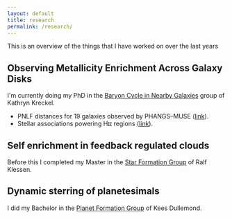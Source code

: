 ```yaml
---
layout: default
title: research
permalink: /research/
---
```


This is an overview of the things that I have worked on over the last years

## Observing Metallicity Enrichment Across Galaxy Disks

I'm currently doing my PhD in the [Baryon Cycle in Nearby Galaxies](https://wwwstaff.ari.uni-heidelberg.de/kkreckel/) group of Kathryn Kreckel. 
* PNLF distances for 19 galaxies observed by PHANGS–MUSE ([link](/pnlf)).
* Stellar associations powering Hɪɪ regions ([link](/cluster)).

## Self enrichment in feedback regulated clouds

Before this I completed my Master in the [Star Formation Group](http://klessen.org/) of Ralf Klessen.

## Dynamic sterring of planetesimals

I did my Bachelor in the [Planet Formation Group](http://www.ita.uni-heidelberg.de/~dullemond/) of Kees Dullemond. 